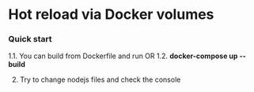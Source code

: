 # Hot reload via Docker volumes

### Quick start 
1.1. You can build from Dockerfile and run
OR
1.2. **docker-compose up --build**

2. Try to change nodejs files and check the console